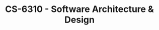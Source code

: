 ---
layout: course
title: CS-6310 - Software Architecture & Design
aliases: SAD
course_id: CS-6310
permalink: /CS-6310/
avg_difficulty: 2.60
avg_rating: 3.13
avg_workload: 11.58
---